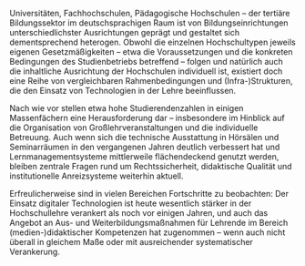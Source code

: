 <!-- filename: 01_Einleitung.md -->
<!-- title: Einleitung -->

Universitäten, Fachhochschulen, Pädagogische Hochschulen – der tertiäre Bildungssektor im deutschsprachigen Raum ist von Bildungseinrichtungen unterschiedlichster Ausrichtungen geprägt und gestaltet sich dementsprechend heterogen. Obwohl die einzelnen Hochschultypen jeweils eigenen Gesetzmäßigkeiten – etwa die Voraussetzungen und die konkreten Bedingungen des Studienbetriebs betreffend – folgen und natürlich auch die inhaltliche Ausrichtung der Hochschulen individuell ist, existiert doch eine Reihe von vergleichbaren Rahmenbedingungen und (Infra-)Strukturen, die den Einsatz von Technologien in der Lehre beeinflussen.

Nach wie vor stellen etwa hohe Studierendenzahlen in einigen Massenfächern eine Herausforderung dar – insbesondere im Hinblick auf die Organisation von Großlehrveranstaltungen und die individuelle Betreuung. Auch wenn sich die technische Ausstattung in Hörsälen und Seminarräumen in den vergangenen Jahren deutlich verbessert hat und Lernmanagementsysteme mittlerweile flächendeckend genutzt werden, bleiben zentrale Fragen rund um Rechtssicherheit, didaktische Qualität und institutionelle Anreizsysteme weiterhin aktuell.

Erfreulicherweise sind in vielen Bereichen Fortschritte zu beobachten: Der Einsatz digitaler Technologien ist heute wesentlich stärker in der Hochschullehre verankert als noch vor einigen Jahren, und auch das Angebot an Aus- und Weiterbildungsmaßnahmen für Lehrende im Bereich (medien-)didaktischer Kompetenzen hat zugenommen – wenn auch nicht überall in gleichem Maße oder mit ausreichender systematischer Verankerung.
